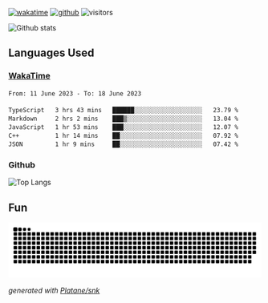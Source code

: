 [![wakatime](https://wakatime.com/badge/user/82c377cd-a54c-404c-b7df-177b313ca539.svg)](https://wakatime.com/@82c377cd-a54c-404c-b7df-177b313ca539)
[![github](https://img.shields.io/github/followers/xinthose?logo=github&style=plastic)](https://github.com/alanhamlett?tab=followers)
![visitors](https://visitor-badge.glitch.me/badge?page_id=xinthose&left_color=green&right_color=red)

![Github stats](https://github-readme-stats.vercel.app/api?username=xinthose&show_icons=true&theme=radical&count_private=true)

## Languages Used

### [WakaTime](https://wakatime.com/)
<!--START_SECTION:waka-->

```txt
From: 11 June 2023 - To: 18 June 2023

TypeScript   3 hrs 43 mins   ██████░░░░░░░░░░░░░░░░░░░   23.79 %
Markdown     2 hrs 2 mins    ███▒░░░░░░░░░░░░░░░░░░░░░   13.04 %
JavaScript   1 hr 53 mins    ███░░░░░░░░░░░░░░░░░░░░░░   12.07 %
C++          1 hr 14 mins    ██░░░░░░░░░░░░░░░░░░░░░░░   07.92 %
JSON         1 hr 9 mins     ██░░░░░░░░░░░░░░░░░░░░░░░   07.42 %
```

<!--END_SECTION:waka-->

### Github

![Top Langs](https://github-readme-stats.vercel.app/api/top-langs/?username=xinthose)

## Fun
![github contribution grid snake animation](https://raw.githubusercontent.com/xinthose/xinthose/output/github-contribution-grid-snake.svg)

_generated with [Platane/snk](https://github.com/Platane/snk)_
